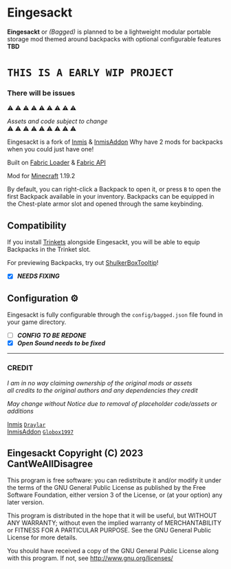 # Eingesackt

**Eingesackt** or *(Bagged)* is planned to be a lightweight modular portable storage mod themed around backpacks with optional configurable features **TBD**


# **`THIS IS A EARLY WIP PROJECT`**   

### **There will be issues**

⚠️ 	⚠️ 	⚠️ 	⚠️ 	⚠️ 	⚠️ 	⚠️ 	⚠️ ⚠️	

*Assets and code subject to change*   
⚠️ 	⚠️ 	⚠️ 	⚠️ 	⚠️ 	⚠️ 	⚠️ 	⚠️ 	⚠️ 	

Eingesackt is a fork of [Inmis](https://github.com/Draylar/inmis) & [InmisAddon](https://github.com/Globox1997/InmisAddon) 
Why have 2 mods for backpacks when you could just have one! 

Built on [Fabric Loader](https://fabricmc.net/) & [Fabric API](https://www.curseforge.com/minecraft/mc-mods/fabric-api) 

Mod for [Minecraft](https://www.minecraft.net/en-us) 1.19.2


By default, you can right-click a Backpack to open it, or press `B` to open the first Backpack available in your inventory.
Backpacks can be equipped in the Chest-plate armor slot and opened through the same keybinding.

## Compatibility

If you install [Trinkets](https://www.curseforge.com/minecraft/mc-mods/trinkets-fabric) alongside Eingesackt, you will be able to equip Backpacks in the Trinket slot.

For previewing Backpacks, try out [ShulkerBoxTooltip](https://www.curseforge.com/minecraft/mc-mods/shulkerboxtooltip)!

- [x] ***NEEDS FIXING***


## Configuration ⚙

Eingesackt is fully configurable through the `config/bagged.json` file found in your game directory.

- [ ] ***CONFIG TO BE REDONE***
- [x] ***Open Sound needs to be fixed***

---


### CREDIT

*I am in no way claiming ownership of the original mods or assets  
all credits to the original authors and any dependencies they credit*

*May change without Notice due to removal of placeholder code/assets or additions*

[Inmis](https://github.com/Draylar/inmis) [`Draylar`](https://github.com/Draylar)  
[InmisAddon](https://github.com/Globox1997/InmisAddon) [`Globox1997`](https://github.com/Globox1997)


## Eingesackt  Copyright (C) 2023 CantWeAllDisagree   

This program is free software: you can redistribute it and/or modify
it under the terms of the GNU General Public License as published by
the Free Software Foundation, either version 3 of the License, or
(at your option) any later version.

This program is distributed in the hope that it will be useful,
but WITHOUT ANY WARRANTY; without even the implied warranty of
MERCHANTABILITY or FITNESS FOR A PARTICULAR PURPOSE.  See the
GNU General Public License for more details.

You should have received a copy of the GNU General Public License
along with this program.  If not, see <http://www.gnu.org/licenses/>
